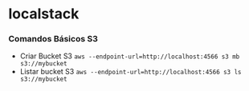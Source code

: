 # localstack

### Comandos Básicos S3

- Criar Bucket S3
  ``aws --endpoint-url=http://localhost:4566 s3 mb s3://mybucket``
- Listar bucket S3
  ``aws --endpoint-url=http://localhost:4566 s3 ls s3://mybucket``